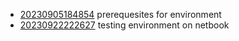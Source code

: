 - [20230905184854](/zet/20230905184854/README.md) prerequesites for environment
- [20230922222627](/zet/20230922222627/README.md) testing environment on netbook
